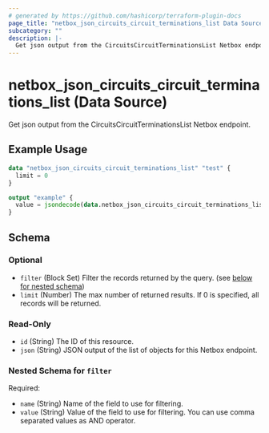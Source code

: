 ```yaml
---
# generated by https://github.com/hashicorp/terraform-plugin-docs
page_title: "netbox_json_circuits_circuit_terminations_list Data Source - netbox"
subcategory: ""
description: |-
  Get json output from the CircuitsCircuitTerminationsList Netbox endpoint.
---
```


# netbox_json_circuits_circuit_terminations_list (Data Source)

Get json output from the CircuitsCircuitTerminationsList Netbox endpoint.

## Example Usage

```terraform
data "netbox_json_circuits_circuit_terminations_list" "test" {
  limit = 0
}

output "example" {
  value = jsondecode(data.netbox_json_circuits_circuit_terminations_list.test.json)
}
```

<!-- schema generated by tfplugindocs -->
## Schema

### Optional

- `filter` (Block Set) Filter the records returned by the query. (see [below for nested schema](#nestedblock--filter))
- `limit` (Number) The max number of returned results. If 0 is specified, all records will be returned.

### Read-Only

- `id` (String) The ID of this resource.
- `json` (String) JSON output of the list of objects for this Netbox endpoint.

<a id="nestedblock--filter"></a>
### Nested Schema for `filter`

Required:

- `name` (String) Name of the field to use for filtering.
- `value` (String) Value of the field to use for filtering. You can use comma separated values as AND operator.
